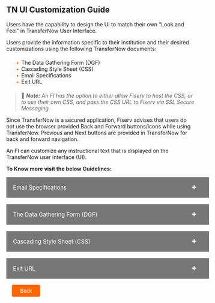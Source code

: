 ## TN UI Customization Guide 

Users have the capability to design the UI to match their own “Look and Feel” in TransferNow User Interface. 

Users provide the information specific to their institution and their desired customizations using the following TransferNow documents: 

<div class="card-body">
<ul>
<li>The Data Gathering Form (DGF) </li>
<li>Cascading Style Sheet (CSS)</li>
<li>Email Specifications</li>
<li>Exit URL</li>
</ul>
</div>


<!-- theme: info -->

> :memo: _**Note:** An FI has the option to either allow Fiserv to host the CSS, or to use their own CSS, and pass the CSS URL to Fiserv via SSL Secure Messaging._


 Since TransferNow is a secured application, Fiserv advises that users do not use the browser provided Back and Forward buttons/icons while using TransferNow. Previous and Next buttons are provided in TransferNow for back and forward navigation.

 An FI can customize any instructional text that is displayed on the TransferNow user interface (UI).

 
**To Know more visit the below Guidelines:**

<div>
    <input type="checkbox" class="collapsible-checkbox" id="section1">
    <label class="label-expand" for="section1">Email Specifications</label>
    <div class="content-expand">

<p>Many events occur within TransferNow warrants an email to be sent to the user. TransferNow offers many emails to assist with client-to-customer communications. All TransferNow emails are triggered by the occurrence of an event, either automated or manually. These event triggers can be categorized into the following groups: </p> 

<div class="card-body">
<ul>
<li>UI emails are triggered by user actions while the user is still in the online session.</li>
<li>Compass emails are triggered by activities performed by Customer Service Representatives (CSR) in Compass.</li>
<li>Transaction emails are sent at specific transaction “highlights.”</li>
<li>Reminder emails are sent to remind users to complete some portion of the transaction.</li>
</ul>
</div>

<p class="block-quote"> &#128221<i><strong>Note:</strong> All TransferNow emails are sent at the client’s discretion. Clients can turn each email on or off based on their business needs.</i> </p> 
<p class="block-quote"> &#128221<i><strong>Note:</strong> An email is ON or OFF for either all or no users.</i> </p>

</div>
</div>
</br>

<div>
    <input type="checkbox" class="collapsible-checkbox" id="section2">
    <label class="label-expand" for="section2">The Data Gathering Form (DGF)</label>
    <div class="content-expand">

<p>Fiserv ePayments provides a Data Gathering Form (DGF) to TransferNow clients. The DGF guides clients through the configuration and customization of the TransferNow services, and ultimately provides Fiserv with the data necessary to set up the service. </p>

<p>A partial list of configurable elements is given below: </p>


<div class="card-body">
<ul>
<li>Common Screen Elements</li>
<li>Emails</li>
<li>Cascading Style Sheet (CSS)</li>
<li>Product features.</li>
</ul>
</div>

</div>
</div>
</br>

<div>
    <input type="checkbox" class="collapsible-checkbox" id="section3">
    <label class="label-expand" for="section3">Cascading Style Sheet (CSS)</label>
    <div class="content-expand">

<p>Clients can manipulate the “look and feel” of the TransferNow front end user interface using a cascading style sheet (CSS). Typical elements on a HTML page that are controlled by a CSS are the font type, font color, size of a table, etc. When a client fills out the DGF, Fiserv provides the client with the default CSS, which the client changes to match their desired design. </p>

<p>Clients may view and update the CSS in the following ways: </p>

<div class="card-body">
<ul>
<li>Using most HTML design applications will generally have a preview option that allows clients to see the result before it's published in production.</li>
<li>Manually, Fiserv sends the client a composite HTML sample and a CSS that controls the elements on that HTML. Clients use the HTML sample to identify the controlling elements in the CSS. Then, clients can make and save changes in the CSS and view the outcome in the HTML sample.</li>
</ul>
</div>
<p class="block-quote"> &#128221<i><strong>Note:</strong> Once Fiserv receives the CSS from the client, Fiserv applies these elements to the TransferNow UI.</i> </p>
</div>
</div>
</br>

<div>
    <input type="checkbox" class="collapsible-checkbox" id="section4">
    <label class="label-expand" for="section4">Exit URL</label>
    <div class="content-expand">

<p>Using the DGF, an FI provides Fiserv with an exit URL, so that Fiserv knows where to route a user after TransferNow times out.</p> 

<p>An FI can also pass an exit URL to Fiserv in the session payload. TransferNow first looks for an exit URL in the session payload details, and if present, then this URL takes precedence over the exit URL defined in the DGF. Otherwise, Fiserv uses the exit URL defined in the DGF. </p>

<p>The FI should define the following exit URL: </p>

<div class="card-body">
<ul>
<li>RETURN_URL—Specifies the page to which to return the user when the user’s session times out on the Fiserv side.</li>
</ul>
</div>
</div>
</div>

<div class="TN-UI-customization-guide-button-container">
    <br>
    <div class="TN-UI-customization-guide-left-button">
        <a href="?path=docs/getting-started/TN-UI-Widget/TN_UI_Rendering_Options.md">Back</a>
    </div>
</div>

 <style>
 .TN-UI-customization-guide-button-container {
        position: relative;
        width: 100%;
        height: 30px;
        font-family: sans-serif;
        margin: 0px 15px;
    }
    .TN-UI-customization-guide-left-button a{
        position: absolute;
        display: inline;
        border: 0px;
        background: rgb(255, 102, 0);
        color: rgb(255, 255, 255);
        padding: 8px 22px;
        cursor: pointer;
        border-radius: 4px;                                
        text-align: center;
        text-decoration: none;
        transition: all 0.3s ease;
    }
    .TN-UI-Customization-guide-left-button a{ 
        left: 0;
    }
    .TN-UI-Customization-guide-left-button a:hover {
        color: #f60;
        background-color: white;
        border: 2px solid #f60;
    }

    .card-body ul {
        list-style: none;
        padding-left: 20px;
    }
    .card-body ul li::before {
        content: "\2022";
        font-size: 1em;
        color: #f60;
        display: inline-block;
        width: 1em;
        margin-left: -1em;
    }
    .card-container {
            display: flex;
            justify-content: space-between;
        }
        .card {
            border: 1px solid black;
            border-radius: 8px;
            margin: 5px;
            display: flex;
            flex-direction: column;
        }
    .collapsible-container {
        width: 100%;
    }

    .collapsible-checkbox {
        display: none;
    }

    .label-expand {
        background-color: #777;
        color: white;
        cursor: pointer;
        padding: 18px;
        width: 100%;
        border: none;
        text-align: left;
        outline: none;
        font-size: 15px;
        display: block;
          position: relative;
    }
    .label-expand::after{
        content: '+';
        font-size: 22px;
        font-weight: bold;
        position: absolute;
        right: 12px;
        top: 12px;
        padding: 0 20px;
    }
    input:checked + label::after {
        content: '-';
        font-size: 22px;
        right: 14px;
        top: 8px;
        padding: 0 20px;
    }

    .collapsible-checkbox:checked+.label-expand {
        background-color: #555;
    }

    .content-expand {
        padding: 0 18px;
        display: none;
        overflow: hidden;
        background-color: #f1f1f1;
    }

    .collapsible-checkbox:checked+.label-expand+.content-expand {
        display: block;
    }

    .block-quote {
        padding: 1em;
        color: #6a737d;
        border-left: 0.375em solid #40a9ff;
        background: #e6f7ff;
        border-radius: 3px;
    }

    .content-left {
        width: 50%
    }

    .image-otp {
        width: 40%
    }

    .content-body {
        display: flex;
        align-items: center;
        justify-content: space-between;
        padding: 20px;
    }

    .image-center {
      display: block;
      margin-left: auto;
      margin-right: auto;
      width: 70%;
    }
    
    .card-body {
        margin: 20px;
    }
</style>